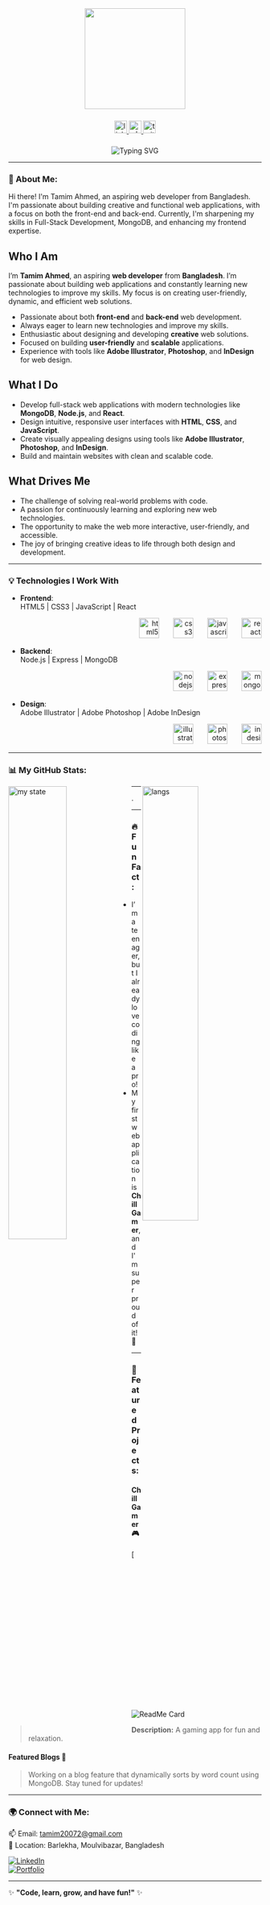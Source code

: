 <div align="center">
  <img height="200" src="https://i.ibb.co.com/GjWQY1r/GitHub.jpg"  />
</div>

###

<div align="center">
  <a href="https://www.linkedin.com/in/tamim-ahmed-dev/" target="_blank">
    <img src="https://img.shields.io/static/v1?message=LinkedIn&logo=linkedin&label=&color=0077B5&logoColor=white&labelColor=&style=for-the-badge" height="25" alt="linkedin logo"  />
  </a>
    <a href="https://wa.link/xbuqr2" target="_blank">
    <img src="https://img.shields.io/static/v1?message=Whatsapp&logo=whatsapp&label=&color=25D366&logoColor=white&labelColor=&style=for-the-badge" height="25" alt="whatsapp logo"  />
  </a>
  <a href="https://x.com" target="_blank">
    <img src="https://img.shields.io/static/v1?message=Twitter&logo=twitter&label=&color=1DA1F2&logoColor=white&labelColor=&style=for-the-badge" height="25" alt="twitter logo"  />
  </a>
</div>

###

<div align="center">
  <img src="https://readme-typing-svg.herokuapp.com?font=Courier+New&color=%2336BCF7&size=25&center=true&vCenter=true&lines=Hi%2C+I'm+Tamim+Ahmed!+🚀++;+Welcome+to+my+GitHub+profile!" alt="Typing SVG" />
</div>

---

### 🚀 About Me:
Hi there! I'm Tamim Ahmed, an aspiring web developer from Bangladesh. I'm passionate about building creative and functional web applications, with a focus on both the front-end and back-end. Currently, I'm sharpening my skills in Full-Stack Development, MongoDB, and enhancing my frontend expertise.

## Who I Am

I’m **Tamim Ahmed**, an aspiring **web developer** from **Bangladesh**. I’m passionate about building web applications and constantly learning new technologies to improve my skills. My focus is on creating user-friendly, dynamic, and efficient web solutions.

- Passionate about both **front-end** and **back-end** web development.
- Always eager to learn new technologies and improve my skills.
- Enthusiastic about designing and developing **creative** web solutions.
- Focused on building **user-friendly** and **scalable** applications.
- Experience with tools like **Adobe Illustrator**, **Photoshop**, and **InDesign** for web design.

## What I Do

- Develop full-stack web applications with modern technologies like **MongoDB**, **Node.js**, and **React**.
- Design intuitive, responsive user interfaces with **HTML**, **CSS**, and **JavaScript**.
- Create visually appealing designs using tools like **Adobe Illustrator**, **Photoshop**, and **InDesign**.
- Build and maintain websites with clean and scalable code.

## What Drives Me

- The challenge of solving real-world problems with code.
- A passion for continuously learning and exploring new web technologies.
- The opportunity to make the web more interactive, user-friendly, and accessible.
- The joy of bringing creative ideas to life through both design and development.

---

### 💡 Technologies I Work With

- **Frontend**:  
  HTML5 | CSS3 | JavaScript | React  
  <div align="right">
    <img src="https://cdn.jsdelivr.net/gh/devicons/devicon/icons/html5/html5-plain.svg" height="40" alt="html5 logo"  />
    <img width="20" />
    <img src="https://cdn.jsdelivr.net/gh/devicons/devicon/icons/css3/css3-plain.svg" height="40" alt="css3 logo"  />
    <img width="20" />
    <img src="https://cdn.jsdelivr.net/gh/devicons/devicon/icons/javascript/javascript-plain.svg" height="40" alt="javascript logo"  />
    <img width="20" />
    <img src="https://cdn.jsdelivr.net/gh/devicons/devicon/icons/react/react-original.svg" height="40" alt="react logo"  />
  </div>

- **Backend**:  
  Node.js | Express | MongoDB  
  <div align="right">
    <img src="https://cdn.jsdelivr.net/gh/devicons/devicon/icons/nodejs/nodejs-plain.svg" height="40" alt="nodejs logo"  />
    <img width="20" />
    <img src="https://cdn.jsdelivr.net/gh/devicons/devicon/icons/express/express-original.svg" height="40" alt="express logo"  />
    <img width="20" />
    <img src="https://cdn.jsdelivr.net/gh/devicons/devicon/icons/mongodb/mongodb-plain.svg" height="40" alt="mongodb logo"  />
  </div>

- **Design**:  
  Adobe Illustrator | Adobe Photoshop | Adobe InDesign  
  <div align="right">
    <img src="https://cdn.jsdelivr.net/gh/devicons/devicon/icons/illustrator/illustrator-plain.svg" height="40" alt="illustrator logo"  />
    <img width="20" />
    <img src="https://cdn.jsdelivr.net/gh/devicons/devicon/icons/photoshop/photoshop-plain.svg" height="40" alt="photoshop logo"  />
    <img width="20" />
    <img src="https://upload.wikimedia.org/wikipedia/commons/thumb/4/48/Adobe_InDesign_CC_icon.svg/1200px-Adobe_InDesign_CC_icon.svg.png" height="40" alt="indesign logo"  />
  </div>



---

### 📊 My GitHub Stats:
<img alt="my state" align="left" width="48%" src="https://github-readme-stats.vercel.app/api?username=TamimAhmedCD&show_icons=true&theme=transparent"/>
<img alt="langs" align="right" width="47%" src="https://github-readme-stats.vercel.app/api/top-langs/?username=TamimAhmedCD&layout=compact"/>

---
<div height="500px">.</div>

---
### 🔥 Fun Fact:
- I’m a teenager, but I already love coding like a pro!  
- My first web application is **Chill Gamer**, and I'm super proud of it! 🎉


---

### 📂 Featured Projects:
#### Chill Gamer 🎮
[![ReadMe Card](https://github.com/TamimAhmedCD/chill-gamer-server)
> **Description:** A gaming app for fun and relaxation.  

#### Featured Blogs 📖  
> Working on a blog feature that dynamically sorts by word count using MongoDB. Stay tuned for updates!

---

### 🌍 Connect with Me:
📫 Email: tamim20072@gmail.com  
📍 Location: Barlekha, Moulvibazar, Bangladesh  

[![LinkedIn](https://img.shields.io/badge/-LinkedIn-blue?logo=linkedin&logoColor=white)](https://www.linkedin.com)  
[![Portfolio](https://img.shields.io/badge/-Portfolio-ff69b4?logo=google-chrome&logoColor=white)](https://tamimahmed.github.io)  

---

✨ **"Code, learn, grow, and have fun!"** ✨
